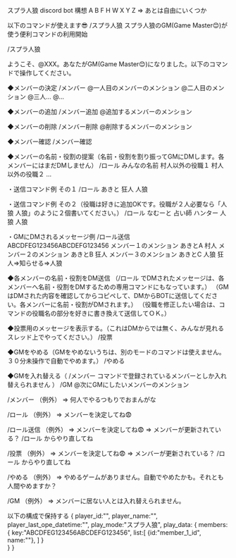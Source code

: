 ﻿スプラ人狼 discord bot 構想
A B F H W X Y Z ⇒ あとは自由にいくつか

以下のコマンドが使えます😎
/スプラ人狼 スプラ人狼のGM(Game Master😊)が使う便利コマンドの利用開始

/スプラ人狼

ようこそ、@XXX。あなたがGM(Game Master😊)になりました。以下のコマンドで操作してください。

◆メンバーの決定
/メンバー @一人目のメンバーのメンション @二人目のメンション @三人… @…

◆メンバーの追加
/メンバー追加 @追加するメンバーのメンション

◆メンバーの削除
/メンバー削除 @削除するメンバーのメンション

◆メンバー確認
/メンバー確認


◆メンバーの名前・役割の提案（名前・役割を割り振ってGMにDMします。各メンバーにはまだDMしません）
/ロール みんなの名前 村人以外の役職１ 村人以外の役職２ ...

・送信コマンド例 その１
/ロール あきと 狂人 人狼 

・送信コマンド例 その２（役職は好きに追加OKです。役職が２人必要なら「人狼 人狼」のように２個書いてください。）
/ロール なむーと 占い師 ハンター 人狼 人狼

・GMにDMされるメッセージ例
/ロール送信
ABCDFEG123456ABCDEFG123456
メンバー１のメンション あきとA 村人
メンバー２のメンション あきとB 狂人
メンバー３のメンション あきとC 人狼
狂人=>知らせる=>人狼

◆各メンバーの名前・役割をDM送信
（/ロール でDMされたメッセージは、各メンバーへ名前・役割をDMするための専用コマンドにもなっています。）
（GMはDMされた内容を確認してからコピペして、DMからBOTに送信してください。各メンバーに名前・役割がDMされます。）
（役職を修正したい場合は、コマンドの役職名の部分を好きに書き換えて送信してＯＫ。）

◆投票用のメッセージを表示する。（これはDMからでは無く、みんなが見れるスレッド上でやってください。）
/投票

◆GMをやめる（GMをやめないうちは、別のモードのコマンドは使えません。３０分未操作で自動でやめます。）
/やめる

◆GMを入れ替える（ /メンバー コマンドで登録されているメンバーとしか入れ替えられません ）
/GM @次にGMにしたいメンバーのメンション


/メンバー
（例外）
⇒ 何人でやるつもりでおまんがな

/ロール
（例外）
⇒ メンバーを決定してね😨

/ロール送信
（例外）
⇒ メンバーを決定してね😨
⇒ メンバーが更新されている？ /ロール からやり直してね

/投票
（例外）
⇒ メンバーを決定してね😨
⇒ メンバーが更新されている？ /ロール からやり直してね

/やめる
（例外）
⇒ やめるゲームがありません。自動でやめたかも。それとも人間やめますか？

/GM
（例外）
⇒ メンバーに居ない人とは入れ替えられません。


以下の構成で保持する
{
    player_id:"",
    player_name:"",
    player_last_ope_datetime:"",
    play_mode:"スプラ人狼",
    play_data: {
        members:{
            key:"ABCDFEG123456ABCDEFG123456",
            list:[
                {id:"member_1_id", name:""},
            ]
        }   
    }
}
